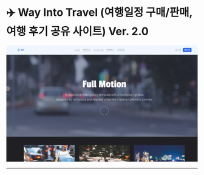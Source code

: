 # ✈️ Way Into Travel (여행일정 구매/판매, 여행 후기 공유 사이트) Ver. 2.0

![WIT Banner](https://raw.githubusercontent.com/shahmaran0207/Member_project/main/WIT%20ver2.0/ReadmeImages/witver2.png)

---